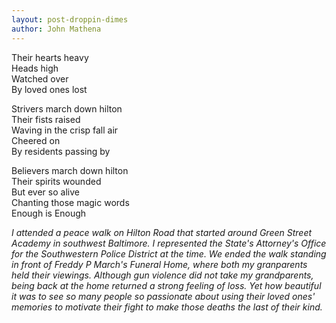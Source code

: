 ```yaml
---
layout: post-droppin-dimes
author: John Mathena
---
```


Their hearts heavy  
Heads high  
Watched over  
By loved ones lost

Strivers march down hilton  
Their fists raised  
Waving in the crisp fall air  
Cheered on  
By residents passing by  

Believers march down hilton  
Their spirits wounded  
But ever so alive  
Chanting those magic words  
Enough is Enough

*I attended a peace walk on Hilton Road that started around Green Street Academy in southwest Baltimore. I represented the State's Attorney's Office for the Southwestern Police District at the time. We ended the walk standing in front of Freddy P March's Funeral Home, where both my granparents held their viewings. Although gun violence did not take my grandparents, being back at the home returned a strong feeling of loss. Yet how beautiful it was to see so many people so passionate about using their loved ones' memories to motivate their fight to make those deaths the last of their kind.*
